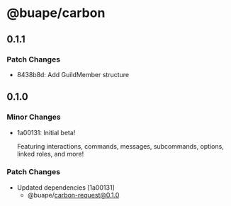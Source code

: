 # @buape/carbon

## 0.1.1

### Patch Changes

- 8438b8d: Add GuildMember structure

## 0.1.0

### Minor Changes

- 1a00131: Initial beta!

  Featuring interactions, commands, messages, subcommands, options, linked roles, and more!

### Patch Changes

- Updated dependencies [1a00131]
  - @buape/carbon-request@0.1.0
